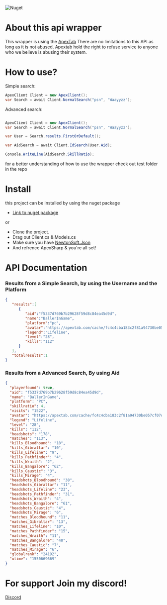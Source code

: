 ![Nuget](https://img.shields.io/nuget/dt/ApexSharp.svg?logo=nuget)

# About this api wrapper
This wrapper is using the [ApexTab](apextab.com)
There are no limitations to this API as long as it is not abused. Apextab hold the right to refuse service to anyone who we believe is abusing their system.

# How to use?
Simple search:
```cs
ApexClient Client = new ApexClient();
var Search = await Client.NormalSearch("psn", "Waayyzz");
```

Advanced search:
```cs

ApexClient Client = new ApexClient();
var Search = await Client.NormalSearch("psn", "Waayyzz");

var User = Search.results.FirstOrDefault();

var AidSearch = await Client.IdSearch(User.Aid);

Console.WriteLine(AidSearch.SkillRatio);
```
for a better understanding of how to use the wrapper check out test folder in the repo

# Install
this project can be installed by using the nuget package
 - [Link to nuget package](https://www.nuget.org/packages/ApexSharp)
 
or

 - Clone the project.
 - Drag out Client.cs & Models.cs
 - Make sure you have [NewtonSoft.Json](https://www.newtonsoft.com/json)
 - And refrence ApexSharp & you're all set!

# API Documentation
### Results from a Simple Search, by using the Username and the Platform
```json
{  
   "results":[
      {  
         "aid":"f5337d769b7b29628f59d8c84ea45d9d",
         "name":"BallerInGame",
         "platform":"pc",
         "avatar":"https://apextab.com/cache/fc4c4cba183c2f81a94730be057cf07d.png",
         "legend":"Lifeline",
         "level":"28",
         "kills":"112"
      }
   ],
   "totalresults":1
}
```
### Results from a Advanced Search, By using Aid 
```json
{
  "playerfound": true,
  "aid": "f5337d769b7b29628f59d8c84ea45d9d",
  "name": "BallerInGame",
  "platform": "PC",
  "skillratio": 4,
  "visits": "1522",
  "avatar": "https://apextab.com/cache/fc4c4cba183c2f81a94730be057cf07d.png",
  "legend": "Lifeline",
  "level": "28",
  "kills": "112",
  "headshots": "178",
  "matches": "113",
  "kills_Bloodhound": "18",
  "kills_Gibraltar": "10",
  "kills_Lifeline": "9",
  "kills_Pathfinder": "4",
  "kills_Wraith": "2",
  "kills_Bangalore": "62",
  "kills_Caustic": "3",
  "kills_Mirage": "4",
  "headshots_Bloodhound": "38",
  "headshots_Gibraltar": "11",
  "headshots_Lifeline": "23",
  "headshots_Pathfinder": "31",
  "headshots_Wraith": "4",
  "headshots_Bangalore": "61",
  "headshots_Caustic": "4",
  "headshots_Mirage": "6",
  "matches_Bloodhound": "11",
  "matches_Gibraltar": "13",
  "matches_Lifeline": "10",
  "matches_Pathfinder": "15",
  "matches_Wraith": "11",
  "matches_Bangalore": "40",
  "matches_Caustic": "7",
  "matches_Mirage": "6",
  "globalrank": "24192",
  "utime": "1550669669"
}
```

# For support Join my discord!
[Discord](https://discord.gg/zZzC4za)
